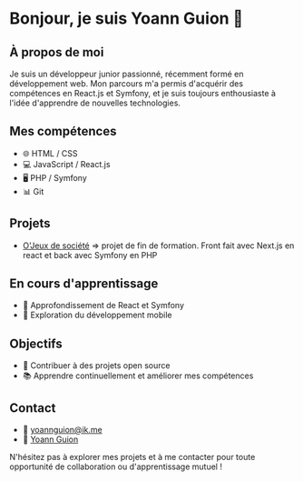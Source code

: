 # Bonjour, je suis Yoann Guion 👋

## À propos de moi
Je suis un développeur junior passionné, récemment formé en développement web. Mon parcours m'a permis d'acquérir des compétences en React.js et Symfony, et je suis toujours enthousiaste à l'idée d'apprendre de nouvelles technologies.

## Mes compétences
- 🌐 HTML / CSS
- 💻 JavaScript / React.js
- 🖥️ PHP / Symfony
- 📊 Git

## Projets
- [O'Jeux de société](https://ojeuxdesociete.fr/) => projet de fin de formation. Front fait avec Next.js en react et back avec Symfony en PHP

## En cours d'apprentissage
- 🚀 Approfondissement de React et Symfony
- 📱 Exploration du développement mobile

## Objectifs
- 🎯 Contribuer à des projets open source
- 📚 Apprendre continuellement et améliorer mes compétences

## Contact
- 📧 yoannguion@ik.me
- 🔗 [Yoann Guion](https://www.linkedin.com/in/yoann-guion)

N'hésitez pas à explorer mes projets et à me contacter pour toute opportunité de collaboration ou d'apprentissage mutuel !


